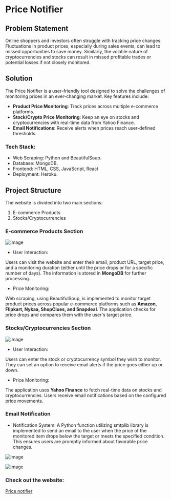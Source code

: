 # Price Notifier

## Problem Statement
Online shoppers and investors often struggle with tracking price changes. Fluctuations in product prices, especially during sales events, can lead to missed opportunities to save money. Similarly, the volatile nature of cryptocurrencies and stocks can result in missed profitable trades or potential losses if not closely monitored.
## Solution
The Price Notifier is a user-friendly tool designed to solve the challenges of monitoring prices in an ever-changing market. Key features include:

- **Product Price Monitoring**:  Track prices across multiple e-commerce platforms.
- **Stock/Crypto Price Monitoring**: Keep an eye on stocks and cryptocurrencies with real-time data from Yahoo Finance.
- **Email Notifications**: Receive alerts when prices reach user-defined thresholds.
### Tech Stack:
- Web Scraping: Python and BeautifulSoup.
- Database: MongoDB.
- Frontend: HTML, CSS, JavaScript, React
- Deployment: Heroku.

## Project Structure
The website is divided into two main sections:

1. E-commerce Products
2. Stocks/Cryptocurrencies
   
### E-commerce Products Section
![image](https://github.com/user-attachments/assets/1065dc12-b5cd-448c-a6a2-f082b3b1ae91)

- User Interaction:

Users can visit the website and enter their email, product URL, target price, and a monitoring duration (either until the price drops or for a specific number of days).
The information is stored in **MongoDB** for further processing.
- Price Monitoring:

Web scraping, using BeautifulSoup, is implemented to monitor target product prices across popular e-commerce platforms such as **Amazon, Flipkart, Nykaa, ShopClues, and Snapdeal**.
The application checks for price drops and compares them with the user's target price.

### Stocks/Cryptocurrencies Section

![image](https://github.com/user-attachments/assets/23d3828b-2d7a-428d-aef6-77fbaf4f4d75)

- User Interaction:

Users can enter the stock or cryptocurrency symbol they wish to monitor.
They can set an option to receive email alerts if the price goes either up or down.

- Price Monitoring:

The application uses **Yahoo Finance** to fetch real-time data on stocks and cryptocurrencies.
Users receive email notifications based on the configured price movements.
### Email Notification

- Notification System:
A Python function utilizing smtplib library is implemented to send an email to the user when the price of the monitored item drops below the target or meets the specified condition.
This ensures users are promptly informed about favorable price changes.

![image](https://github.com/user-attachments/assets/510f93ab-bf98-4778-b7f7-a80b74d37636)

![image](https://github.com/user-attachments/assets/589eeba4-3f06-4282-a86b-9bde914c20df)
### Check out the website:
[Price notifier](https://pricenotifier.onrender.com/)


